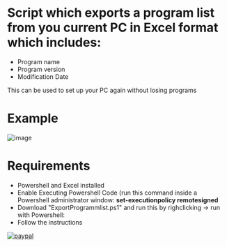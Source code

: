 # Script which exports a program list from you current PC in Excel format which includes:
- Program name
- Program version
- Modification Date

This can be used to set up your PC again without losing programs

# Example 
![image](https://user-images.githubusercontent.com/76947467/122812254-c03aaa00-d2d1-11eb-8a35-3f30782abb1d.png)

# Requirements
- Powershell and Excel installed
- Enable Executing Powershell Code (run this command inside a Powershell administrator window: <b>set-executionpolicy remotesigned</b>
- Download "ExportProgrammlist.ps1" and run this by righclicking -> run with Powershell: 
- Follow the instructions

[![paypal](https://www.paypalobjects.com/en_US/i/btn/btn_donateCC_LG.gif)](https://www.paypal.com/paypalme/hmanuel02?)

